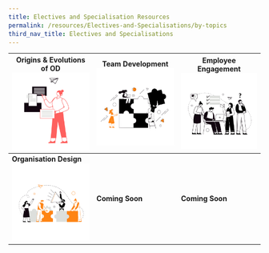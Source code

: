 ```yaml
---
title: Electives and Specialisation Resources
permalink: /resources/Electives-and-Specialisations/by-topics
third_nav_title: Electives and Specialisations
---
```



| **Origins & Evolutions of OD** ![Alt text for image on Isomer site](/images/Origins-2.png)| **Team Development** ![Alt text for image on Isomer site](/images/Teams-2.png) | **Employee Engagement**![Alt text for image on Isomer site](/images/Group-dynamics.png)|
| -------- | -------- | -------- |
| **Organisation Design** ![Alt text for image on Isomer site](/images/Org%20design-2.png)  | **Coming Soon**     | **Coming Soon**    |

